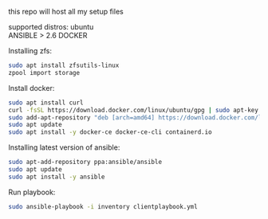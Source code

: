 this repo will host all my setup files

supported distros: ubuntu  
ANSIBLE > 2.6 
DOCKER

Installing zfs:
```bash
sudo apt install zfsutils-linux
zpool import storage
```

Install docker:
```bash
sudo apt install curl
curl -fsSL https://download.docker.com/linux/ubuntu/gpg | sudo apt-key add -
sudo add-apt-repository "deb [arch=amd64] https://download.docker.com/linux/ubuntu $(lsb_release -cs) stable"
sudo apt update
sudo apt install -y docker-ce docker-ce-cli containerd.io
```

Installing latest version of ansible:
```bash
sudo apt-add-repository ppa:ansible/ansible
sudo apt update
sudo apt install -y ansible
```

Run playbook:
```bash
sudo ansible-playbook -i inventory clientplaybook.yml
```


